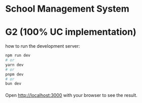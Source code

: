 # School Management System

# G2 (100% UC implementation)
how to run the development server:

```bash
npm run dev
# or
yarn dev
# or
pnpm dev
# or
bun dev
```
####

Open [http://localhost:3000](http://localhost:3000) with your browser to see the result.
